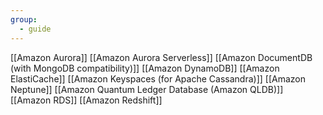 ```yaml
---
group:
  - guide
---
```


[[Amazon Aurora]]
[[Amazon Aurora Serverless]]
[[Amazon DocumentDB (with MongoDB compatibility)]]
[[Amazon DynamoDB]]
[[Amazon ElastiCache]]
[[Amazon Keyspaces (for Apache Cassandra)]]
[[Amazon Neptune]]
[[Amazon Quantum Ledger Database (Amazon QLDB)]]
[[Amazon RDS]]
[[Amazon Redshift]]